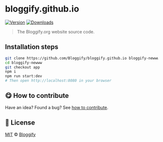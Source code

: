 
# bloggify.github.io

 [![Version](https://img.shields.io/npm/v/bloggify.github.io.svg)](https://www.npmjs.com/package/bloggify.github.io) [![Downloads](https://img.shields.io/npm/dt/bloggify.github.io.svg)](https://www.npmjs.com/package/bloggify.github.io)

> The Bloggify.org website source code.

## Installation steps
```sh
git clone https://github.com/Bloggify/bloggify.github.io bloggify-newww
cd bloggify-newww
git checkout app
npm i
npm run start:dev
# Then open http://localhost:8080 in your browser
```
## :yum: How to contribute
Have an idea? Found a bug? See [how to contribute][contributing].


## :scroll: License

[MIT][license] © [Bloggify][website]

[license]: http://showalicense.com/?fullname=Bloggify%20%3Csupport%40bloggify.org%3E%20(http%3A%2F%2Fbloggify.org)&year=2014#license-mit
[website]: http://bloggify.org
[contributing]: /CONTRIBUTING.md
[docs]: /DOCUMENTATION.md
